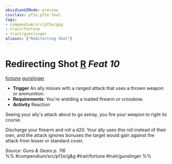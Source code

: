 ```yaml
---
obsidianUIMode: preview
cssclass: pf2e,pf2e-feat
tags:
- compendium/src/pf2e/g&g
- trait/fortune
- trait/gunslinger
aliases: ["Redirecting Shot"]
---
```

# Redirecting Shot  [R](../../Rules/core-rulebook/chapter-9-playing-the-game.md#Actions "Reaction") *Feat 10*  
[fortune](../../Rules/traits/fortune.md)  [gunslinger](../../Rules/traits/gunslinger-g-g.md)  

- **Trigger** An ally misses with a ranged attack that uses a thrown weapon or ammunition.
- **Requirements**: You're wielding a loaded firearm or crossbow.
- **Activity** Reaction

Seeing your ally's attack about to go astray, you fire your weapon to right its course.

Discharge your firearm and roll a d20. Your ally uses this roll instead of their own, and the attack ignores bonuses the target would gain against the attack from lesser or standard cover.

*Source: Guns & Gears p. 116*  
%% #compendium/src/pf2e/g&g #trait/fortune #trait/gunslinger %%